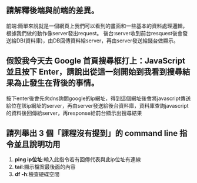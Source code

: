 ## 請解釋後端與前端的差異。
前端:簡單來說就是一個網頁上我們可以看到的畫面和一些基本的資料處理邏輯，根據我們做的動作像server發出request。
後台:server收到前台resquest後會發送給DB(資料庫)，由DB回傳資料給server，再由server發送給錢台做顯示。

## 假設我今天去 Google 首頁搜尋框打上：JavaScript 並且按下 Enter，請說出從這一刻開始到我看到搜尋結果為止發生在背後的事情。
按下enter後會先向dns詢問google的ip網址，得到這個網址後會將javascript傳送給位在該ip網址的server，再由server發送給後台資料庫，資料庫查詢javascript的資料後回傳給server，再response給前台顯示出搜尋結果


## 請列舉出 3 個「課程沒有提到」的 command line 指令並且說明功用
1. **ping ip位址**:輸入此指令若有回傳代表與此ip位址有連線
2. **tail**:顯示檔案最後面的內容
3. **df -h**:檢查硬碟空間